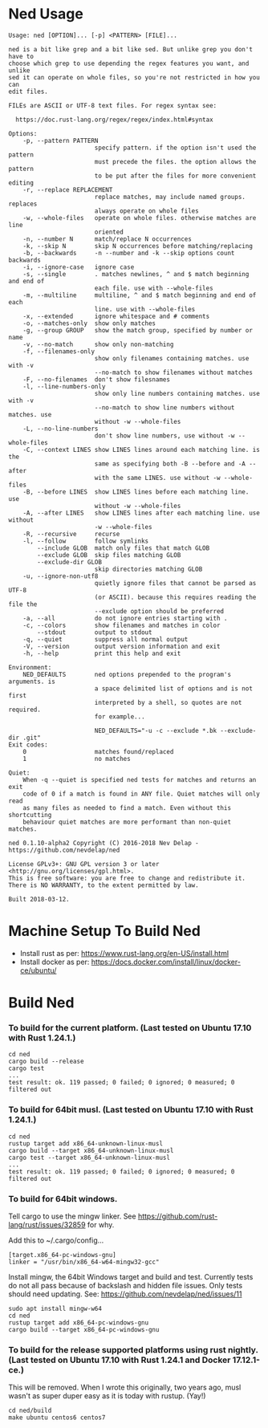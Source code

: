 # Ned Usage

```text
Usage: ned [OPTION]... [-p] <PATTERN> [FILE]...

ned is a bit like grep and a bit like sed. But unlike grep you don't have to
choose which grep to use depending the regex features you want, and unlike
sed it can operate on whole files, so you're not restricted in how you can
edit files.

FILEs are ASCII or UTF-8 text files. For regex syntax see:

  https://doc.rust-lang.org/regex/regex/index.html#syntax

Options:
    -p, --pattern PATTERN
                        specify pattern. if the option isn't used the pattern
                        must precede the files. the option allows the pattern
                        to be put after the files for more convenient editing
    -r, --replace REPLACEMENT
                        replace matches, may include named groups. replaces
                        always operate on whole files
    -w, --whole-files   operate on whole files. otherwise matches are line
                        oriented
    -n, --number N      match/replace N occurrences
    -k, --skip N        skip N occurrences before matching/replacing
    -b, --backwards     -n --number and -k --skip options count backwards
    -i, --ignore-case   ignore case
    -s, --single        . matches newlines, ^ and $ match beginning and end of
                        each file. use with --whole-files
    -m, --multiline     multiline, ^ and $ match beginning and end of each
                        line. use with --whole-files
    -x, --extended      ignore whitespace and # comments
    -o, --matches-only  show only matches
    -g, --group GROUP   show the match group, specified by number or name
    -v, --no-match      show only non-matching
    -f, --filenames-only 
                        show only filenames containing matches. use with -v
                        --no-match to show filenames without matches
    -F, --no-filenames  don't show filesnames
    -l, --line-numbers-only 
                        show only line numbers containing matches. use with -v
                        --no-match to show line numbers without matches. use
                        without -w --whole-files
    -L, --no-line-numbers 
                        don't show line numbers, use without -w --whole-files
    -C, --context LINES show LINES lines around each matching line. is the
                        same as specifying both -B --before and -A --after
                        with the same LINES. use without -w --whole-files
    -B, --before LINES  show LINES lines before each matching line. use
                        without -w --whole-files
    -A, --after LINES   show LINES lines after each matching line. use without
                        -w --whole-files
    -R, --recursive     recurse
    -l, --follow        follow symlinks
        --include GLOB  match only files that match GLOB
        --exclude GLOB  skip files matching GLOB
        --exclude-dir GLOB
                        skip directories matching GLOB
    -u, --ignore-non-utf8 
                        quietly ignore files that cannot be parsed as UTF-8
                        (or ASCII). because this requires reading the file the
                        --exclude option should be preferred
    -a, --all           do not ignore entries starting with .
    -c, --colors        show filenames and matches in color
        --stdout        output to stdout
    -q, --quiet         suppress all normal output
    -V, --version       output version information and exit
    -h, --help          print this help and exit

Environment:
    NED_DEFAULTS        ned options prepended to the program's arguments. is
                        a space delimited list of options and is not first
                        interpreted by a shell, so quotes are not required.
                        for example...

                        NED_DEFAULTS="-u -c --exclude *.bk --exclude-dir .git"
Exit codes:
    0                   matches found/replaced
    1                   no matches

Quiet:
    When -q --quiet is specified ned tests for matches and returns an exit
    code of 0 if a match is found in ANY file. Quiet matches will only read
    as many files as needed to find a match. Even without this shortcutting
    behaviour quiet matches are more performant than non-quiet matches.

ned 0.1.10-alpha2 Copyright (C) 2016-2018 Nev Delap - https://github.com/nevdelap/ned

License GPLv3+: GNU GPL version 3 or later <http://gnu.org/licenses/gpl.html>.
This is free software: you are free to change and redistribute it.
There is NO WARRANTY, to the extent permitted by law.

Built 2018-03-12.
```

# Machine Setup To Build Ned

* Install rust as per: https://www.rust-lang.org/en-US/install.html
* Install docker as per: https://docs.docker.com/install/linux/docker-ce/ubuntu/

# Build Ned

### To build for the current platform. (Last tested on Ubuntu 17.10 with Rust 1.24.1.)

```
cd ned
cargo build --release
cargo test
...
test result: ok. 119 passed; 0 failed; 0 ignored; 0 measured; 0 filtered out

```

### To build for 64bit musl. (Last tested on Ubuntu 17.10 with Rust 1.24.1.)

```
cd ned
rustup target add x86_64-unknown-linux-musl
cargo build --target x86_64-unknown-linux-musl
cargo test --target x86_64-unknown-linux-musl
...
test result: ok. 119 passed; 0 failed; 0 ignored; 0 measured; 0 filtered out

```

### To build for 64bit windows.

Tell cargo to use the mingw linker. See https://github.com/rust-lang/rust/issues/32859 for why.

Add this to ~/.cargo/config...

```
[target.x86_64-pc-windows-gnu]
linker = "/usr/bin/x86_64-w64-mingw32-gcc"
```

Install mingw, the 64bit Windows target and build and test. Currently tests do not all pass because of backslash and hidden file issues. Only tests should need updating. See: https://github.com/nevdelap/ned/issues/11

```
sudo apt install mingw-w64
cd ned
rustup target add x86_64-pc-windows-gnu
cargo build --target x86_64-pc-windows-gnu
```

### To build for the release supported platforms using rust nightly. (Last tested on Ubuntu 17.10 with Rust 1.24.1 and Docker 17.12.1-ce.)

This will be removed. When I wrote this originally, two years ago, musl wasn't as super duper easy as it is today with rustup. (Yay!)

```
cd ned/build
make ubuntu centos6 centos7
```